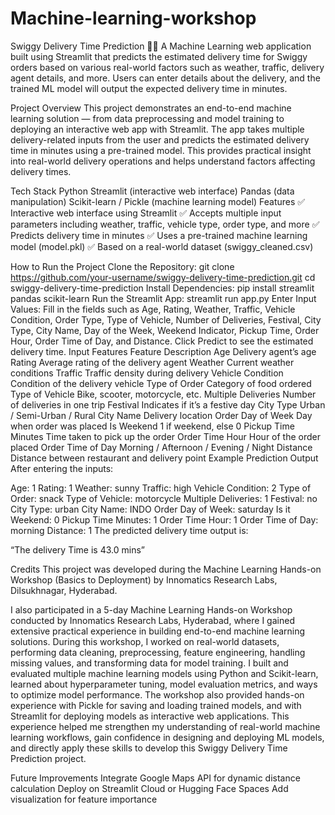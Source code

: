 # Machine-learning-workshop

Swiggy Delivery Time Prediction 🚴‍♀
A Machine Learning web application built using Streamlit that predicts the estimated delivery time for Swiggy orders based on various real-world factors such as weather, traffic, delivery agent details, and more. Users can enter details about the delivery, and the trained ML model will output the expected delivery time in minutes.

Project Overview
This project demonstrates an end-to-end machine learning solution — from data preprocessing and model training to deploying an interactive web app with Streamlit. The app takes multiple delivery-related inputs from the user and predicts the estimated delivery time in minutes using a pre-trained model. This provides practical insight into real-world delivery operations and helps understand factors affecting delivery times.

Tech Stack
Python
Streamlit (interactive web interface)
Pandas (data manipulation)
Scikit-learn / Pickle (machine learning model)
Features
✅ Interactive web interface using Streamlit ✅ Accepts multiple input parameters including weather, traffic, vehicle type, order type, and more ✅ Predicts delivery time in minutes ✅ Uses a pre-trained machine learning model (model.pkl) ✅ Based on a real-world dataset (swiggy_cleaned.csv)

How to Run the Project
Clone the Repository:
git clone https://github.com/your-username/swiggy-delivery-time-prediction.git
cd swiggy-delivery-time-prediction
Install Dependencies:
pip install streamlit pandas scikit-learn
Run the Streamlit App:
streamlit run app.py
Enter Input Values: Fill in the fields such as Age, Rating, Weather, Traffic, Vehicle Condition, Order Type, Type of Vehicle, Number of Deliveries, Festival, City Type, City Name, Day of the Week, Weekend Indicator, Pickup Time, Order Hour, Order Time of Day, and Distance. Click Predict to see the estimated delivery time.
Input Features
Feature	Description
Age	Delivery agent’s age
Rating	Average rating of the delivery agent
Weather	Current weather conditions
Traffic	Traffic density during delivery
Vehicle Condition	Condition of the delivery vehicle
Type of Order	Category of food ordered
Type of Vehicle	Bike, scooter, motorcycle, etc.
Multiple Deliveries	Number of deliveries in one trip
Festival	Indicates if it’s a festive day
City Type	Urban / Semi-Urban / Rural
City Name	Delivery location
Order Day of Week	Day when order was placed
Is Weekend	1 if weekend, else 0
Pickup Time Minutes	Time taken to pick up the order
Order Time Hour	Hour of the order placed
Order Time of Day	Morning / Afternoon / Evening / Night
Distance	Distance between restaurant and delivery point
Example Prediction Output
After entering the inputs:

Age: 1
Rating: 1
Weather: sunny
Traffic: high
Vehicle Condition: 2
Type of Order: snack
Type of Vehicle: motorcycle
Multiple Deliveries: 1
Festival: no
City Type: urban
City Name: INDO
Order Day of Week: saturday
Is it Weekend: 0
Pickup Time Minutes: 1
Order Time Hour: 1
Order Time of Day: morning
Distance: 1
The predicted delivery time output is:

“The delivery Time is 43.0 mins”

Credits
This project was developed during the Machine Learning Hands-on Workshop (Basics to Deployment) by Innomatics Research Labs, Dilsukhnagar, Hyderabad.

I also participated in a 5-day Machine Learning Hands-on Workshop conducted by Innomatics Research Labs, Hyderabad, where I gained extensive practical experience in building end-to-end machine learning solutions. During this workshop, I worked on real-world datasets, performing data cleaning, preprocessing, feature engineering, handling missing values, and transforming data for model training. I built and evaluated multiple machine learning models using Python and Scikit-learn, learned about hyperparameter tuning, model evaluation metrics, and ways to optimize model performance. The workshop also provided hands-on experience with Pickle for saving and loading trained models, and with Streamlit for deploying models as interactive web applications. This experience helped me strengthen my understanding of real-world machine learning workflows, gain confidence in designing and deploying ML models, and directly apply these skills to develop this Swiggy Delivery Time Prediction project.

Future Improvements
Integrate Google Maps API for dynamic distance calculation
Deploy on Streamlit Cloud or Hugging Face Spaces
Add visualization for feature importance
